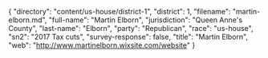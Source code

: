{
  "directory": "content/us-house/district-1",
  "district": 1,
  "filename": "martin-elborn.md",
  "full-name": "Martin Elborn",
  "jurisdiction": "Queen Anne's County",
  "last-name": "Elborn",
  "party": "Republican",
  "race": "us-house",
  "sn2": "2017 Tax cuts",
  "survey-response": false,
  "title": "Martin Elborn",
  "web": "http://www.martinelborn.wixsite.com/website"
}
